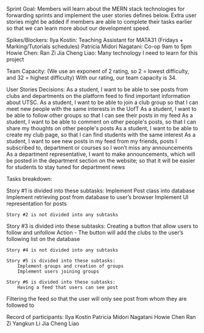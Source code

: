 Sprint Goal:
Members will learn about the MERN stack technologies for forwarding sprints and implement the user stories defines below. Extra user stories might be added if members are able to complete their tasks earlier so that we can learn more about our development speed. 

Spikes/Blockers:
Ilya Kostin: Teaching Assistant for MATA31 (Fridays  + Marking/Tutorials schedules)
Patricia Midori Nagatani: Co-op 9am to 5pm
Howie Chen:
Ran Zi
Jia Cheng Liao: Many technology I need to learn for this project 

Team Capacity: (We use an exponent of 2 rating, so 2 = lowest difficulty, and 32 = highest difficulty) With our rating, our team capacity is 34.

User Stories Decisions:
As a student, I want to be able to see posts from clubs and departments on the platform feed to find important information about UTSC. 
As a student, I want to be able to join a club group so that I can meet new people with the same interests in the UofT
As a student, I want to be able to follow other groups so that I can see their posts in my feed
As a student, I want to be able to comment on other people's posts, so that I can share my thoughts on other people's posts
As a student, I want to be able to create my club page, so that I can find students with the same interest
As a student, I want to see new posts in my feed from my friends, posts I subscribed to, department or courses so I won’t miss any announcements
As a department representative, I want to make announcements, which will be posted in the department section on the website; so that it will be easier for students to stay tuned for department news





Tasks breakdown:

Story #1 is divided into these subtasks:
		Implement Post class into database
		Implement retrieving post from database to user’s browser
		Implement UI representation for posts

	Story #2 is not divided into any subtasks

Story #3 is divided into these subtasks:
Creating a button that allow users to follow and unfollow
Action - The button will add the clubs to the user’s following list on the database

	Story #4 is not divided into any subtasks

	Story #5 is divided into these subtasks:
		Implement groups and creation of groups
		Implement users joining groups
		
	Story #6 is divided into these subtasks:
		Having a feed that users can see post
Filtering the feed so that the user will only see post from whom they are followed to


Record of participants: 
Ilya Kostin
Patricia Midori Nagatani 
Howie Chen
Ran Zi
Yangkun Li
Jia Cheng Liao